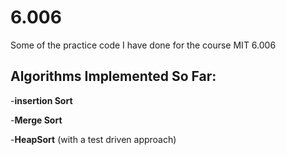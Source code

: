# 6.006
Some of the practice code I have done for the course MIT 6.006

## Algorithms Implemented So Far:
-**insertion Sort**

-**Merge Sort**

-**HeapSort** (with a test driven approach)
